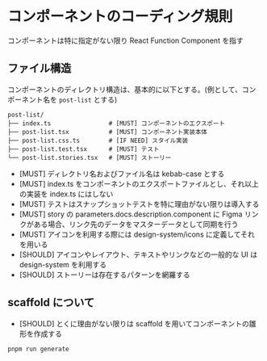 # コンポーネントのコーディング規則

コンポーネントは特に指定がない限り React Function Component を指す

## ファイル構造

コンポーネントのディレクトリ構造は、基本的に以下とする。(例として、コンポーネント名を `post-list` とする)

```
post-list/
├── index.ts                # [MUST] コンポーネントのエクスポート
├── post-list.tsx           # [MUST] コンポーネント実装本体
├── post-list.css.ts        # [IF NEED] スタイル実装
├── post-list.test.tsx      # [MUST] テスト
└── post-list.stories.tsx   # [MUST] ストーリー
```

- [MUST] ディレクトリ名およびファイル名は kebab-case とする
- [MUST] index.ts をコンポーネントのエクスポートファイルとし、それ以上の実装を index.ts にはしない
- [MUST] テストはスナップショットテストを特に理由がない限りは導入する
- [MUST] story の parameters.docs.description.component に Figma リンクがある場合、リンク先のデータをマスターデータとして同期を行う
- [MUST] アイコンを利用する際には design-system/icons に定義してそれを用いる
- [SHOULD] アイコンやレイアウト、テキストやリンクなどの一般的な UI は design-system を利用する
- [SHOULD] ストーリーは存在するパターンを網羅する

## scaffold について

- [SHOULD] とくに理由がない限りは scaffold を用いてコンポーネントの雛形を作成する

```bash
pnpm run generate
```
